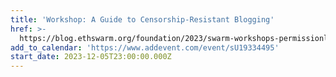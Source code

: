 ```yaml
---
title: 'Workshop: A Guide to Censorship-Resistant Blogging'
href: >-
  https://blog.ethswarm.org/foundation/2023/swarm-workshops-permissionless-publishing/
add_to_calendar: 'https://www.addevent.com/event/sU19334495'
start_date: 2023-12-05T23:00:00.000Z
---
```


